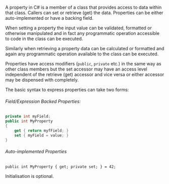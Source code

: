 A property in C# is a member of a class that provides access to data within that class.
Callers can set or retrieve (get) the data.  Properties can be either auto-implemented or
have a backing field.  

When setting a property the input value can be validated, formatted
or otherwise manipulated and in fact any programmatic operation accessible to code in the
class can be executed.  

Similarly when retrieving a property data can be calculated or formatted and again
any programmatic operation available to the class can be executed.

Properties have access modifiers (`public`, `private` etc.) in the same way as other
class members but the set accessor may have an access level independent of the retrieve (get)
accessor and vice versa or either accessor may be dispensed with completely.

The basic syntax to express properties can take two forms:

###### Field/Expression Backed Properties:
``` csharp
private int myField;
public int MyProperty
{
    get { return myfField; }
    set { myField = value; }
}
```
###### Auto-implemented Properties
```
public int MyProperty { get; private set; } = 42;
```
Initialisation is optional.
